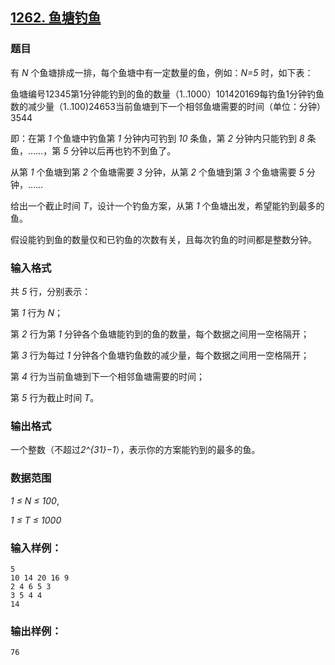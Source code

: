 ## [1262. 鱼塘钓鱼](https://www.acwing.com/problem/content/1264/)

### 题目

有 *N* 个鱼塘排成一排，每个鱼塘中有一定数量的鱼，例如：*N=5* 时，如下表：

鱼塘编号12345第1分钟能钓到的鱼的数量（1..1000）101420169每钓鱼1分钟钓鱼数的减少量（1..100)24653当前鱼塘到下一个相邻鱼塘需要的时间（单位：分钟）3544

即：在第 *1* 个鱼塘中钓鱼第 *1* 分钟内可钓到 *10* 条鱼，第 *2* 分钟内只能钓到 *8* 条鱼，……，第 *5* 分钟以后再也钓不到鱼了。

从第 *1* 个鱼塘到第 *2* 个鱼塘需要 *3* 分钟，从第 *2* 个鱼塘到第 *3* 个鱼塘需要 *5* 分钟，……

给出一个截止时间 *T*，设计一个钓鱼方案，从第 *1* 个鱼塘出发，希望能钓到最多的鱼。

假设能钓到鱼的数量仅和已钓鱼的次数有关，且每次钓鱼的时间都是整数分钟。

### 输入格式

共 *5* 行，分别表示：

第 *1* 行为 *N*；

第 *2* 行为第 *1* 分钟各个鱼塘能钓到的鱼的数量，每个数据之间用一空格隔开；

第 *3* 行为每过 *1* 分钟各个鱼塘钓鱼数的减少量，每个数据之间用一空格隔开；

第 *4* 行为当前鱼塘到下一个相邻鱼塘需要的时间；

第 *5* 行为截止时间 *T*。

### 输出格式

一个整数（不超过*2^{31}−1*），表示你的方案能钓到的最多的鱼。

### 数据范围

*1 ≤ N ≤ 100*,

*1 ≤ T ≤ 1000*

### 输入样例：

```
5
10 14 20 16 9
2 4 6 5 3
3 5 4 4
14
```

### 输出样例：

```
76
```
